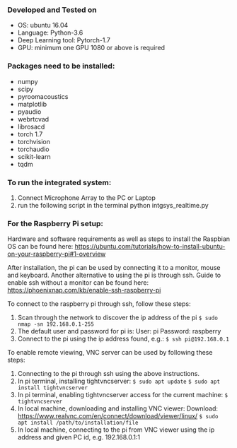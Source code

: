 
### Developed and Tested on

- OS: ubuntu 16.04
- Language: Python-3.6
- Deep Learning tool: Pytorch-1.7
- GPU: minimum one GPU 1080 or above is required

### Packages need to be installed:

- numpy
- scipy
- pyroomacoustics
- matplotlib
- pyaudio
- webrtcvad
- librosacd 
- torch 1.7
- torchvision
- torchaudio
- scikit-learn
- tqdm

### To run the integrated system:

1. Connect Microphone Array to the PC or Laptop
2. run the following script in the terminal
    python intgsys_realtime.py

### For the Raspberry Pi setup:

Hardware and software requirements as well as steps to install the Raspbian OS can be found here:
https://ubuntu.com/tutorials/how-to-install-ubuntu-on-your-raspberry-pi#1-overview

After installation, the pi can be used by connecting it to a monitor, mouse and keyboard.
Another alternative to using the pi is through ssh. Guide to enable ssh without a monitor can be found here:
https://phoenixnap.com/kb/enable-ssh-raspberry-pi

To connect to the raspberry pi through ssh, follow these steps:
1. Scan through the network to discover the ip address of the pi
	`$ sudo nmap -sn 192.168.0.1-255`
2. The default user and password for pi is:
	User: pi
	Password: raspberry
3. Connect to the pi using the ip address found, e.g.:
	`$ ssh pi@192.168.0.1`

To enable remote viewing, VNC server can be used by following these steps:
1. Connecting to the pi through ssh using the above instructions.
2. In pi terminal, installing tightvncserver:
	`$ sudo apt update`
	`$ sudo apt install tightvncserver`
3. In pi terminal, enabling tightvncserver access for the current machine:
	`$ tightvncserver`
4. In local machine, downloading and installing VNC viewer:
	Download: https://www.realvnc.com/en/connect/download/viewer/linux/
	`$ sudo apt install /path/to/installation/file`
5. In local machine, connecting to the pi from VNC viewer using the ip address and given PC id, e.g. 192.168.0.1:1